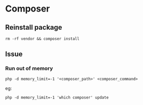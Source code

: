 # Composer

## Reinstall package

`rm -rf vendor && composer install`

## Issue

### Run out of memory

`php -d memory_limit=-1 '<composer_path>' <composer_command>`

eg:

`php -d memory_limit=-1 'which composer' update`